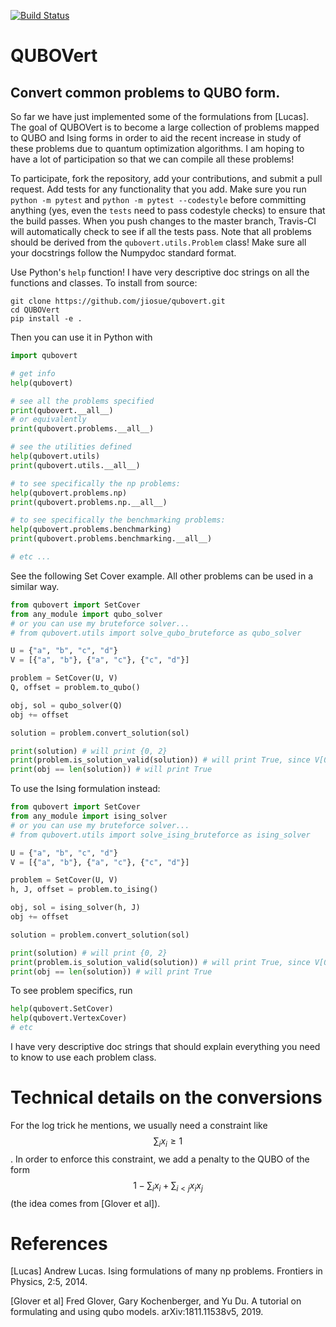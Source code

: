 [![Build Status](https://travis-ci.com/jiosue/QUBOVert.svg?branch=master)](https://travis-ci.com/jiosue/QUBOVert)

# QUBOVert

## Convert common problems to QUBO form.

So far we have just implemented some of the formulations from [Lucas]. The goal of QUBOVert is to become a large collection of problems mapped to QUBO and Ising forms in order to aid the recent increase in study of these problems due to quantum optimization algorithms. I am hoping to have a lot of participation so that we can compile all these problems!

To participate, fork the repository, add your contributions, and submit a pull request. Add tests for any functionality that you add. Make sure you run `python -m pytest` and `python -m pytest --codestyle` before committing anything (yes, even the `tests` need to pass codestyle checks) to ensure that the build passes. When you push changes to the master branch, Travis-CI will automatically check to see if all the tests pass. Note that all problems should be derived from the `qubovert.utils.Problem` class! Make sure all your docstrings follow the Numpydoc standard format.


Use Python's `help` function! I have very descriptive doc strings on all the functions and classes. To install from source:

```shell
git clone https://github.com/jiosue/qubovert.git
cd QUBOVert
pip install -e .
```

Then you can use it in Python with

```python
import qubovert

# get info
help(qubovert)

# see all the problems specified
print(qubovert.__all__)
# or equivalently
print(qubovert.problems.__all__)

# see the utilities defined
help(qubovert.utils)
print(qubovert.utils.__all__)

# to see specifically the np problems:
help(qubovert.problems.np)
print(qubovert.problems.np.__all__)

# to see specifically the benchmarking problems:
help(qubovert.problems.benchmarking)
print(qubovert.problems.benchmarking.__all__)

# etc ...
```


See the following Set Cover example. All other problems can be used in a similar way.

```python
from qubovert import SetCover
from any_module import qubo_solver
# or you can use my bruteforce solver...
# from qubovert.utils import solve_qubo_bruteforce as qubo_solver

U = {"a", "b", "c", "d"}
V = [{"a", "b"}, {"a", "c"}, {"c", "d"}]

problem = SetCover(U, V)
Q, offset = problem.to_qubo()

obj, sol = qubo_solver(Q)
obj += offset

solution = problem.convert_solution(sol)

print(solution) # will print {0, 2}
print(problem.is_solution_valid(solution)) # will print True, since V[0] + V[2] covers all of U
print(obj == len(solution)) # will print True
```

To use the Ising formulation instead:

```python
from qubovert import SetCover
from any_module import ising_solver
# or you can use my bruteforce solver...
# from qubovert.utils import solve_ising_bruteforce as ising_solver

U = {"a", "b", "c", "d"}
V = [{"a", "b"}, {"a", "c"}, {"c", "d"}]

problem = SetCover(U, V)
h, J, offset = problem.to_ising()

obj, sol = ising_solver(h, J)
obj += offset

solution = problem.convert_solution(sol)

print(solution) # will print {0, 2}
print(problem.is_solution_valid(solution)) # will print True, since V[0] + V[2] covers all of U
print(obj == len(solution)) # will print True
```


To see problem specifics, run
```python
help(qubovert.SetCover)
help(qubovert.VertexCover)
# etc
```

I have very descriptive doc strings that should explain everything you need to know to use each problem class.


# Technical details on the conversions

For the log trick he mentions, we usually need a constraint like $$\sum_{i} x_i \geq 1$$. In order to enforce this constraint, we add a penalty to the QUBO of the form $$1 - \sum_i x_i + \sum_{i < j} x_i x_j$$ (the idea comes from [Glover et al]).



# References

[Lucas] Andrew Lucas. Ising formulations of many np problems. Frontiers in Physics, 2:5, 2014.

[Glover et al]  Fred Glover, Gary Kochenberger, and Yu Du. A tutorial on formulating and using qubo models. arXiv:1811.11538v5, 2019.
